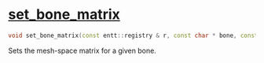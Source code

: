 # [set_bone_matrix](set_bone_matrix.hpp)

```cpp
void set_bone_matrix(const entt::registry & r, const char * bone, const glm::mat4 & m, skeleton & skeleton, const bone_names & model);
```

Sets the mesh-space matrix for a given bone.